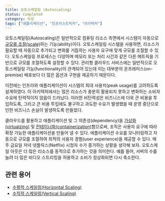 ```yaml
---
title: 오토스케일링 (Autoscaling)
status: Completed
category: 속성
tags: ["애플리케이션", "인프라스트럭처", "아키텍처"]
---
```


<!-- 주석은 리뷰 프로세스 이후, 제거 하겠습니다. -->
<!-- Autoscaling is the ability of a system to [scale](/scalability/) automatically, typically, in terms of computing resources.  -->
<!-- With an autoscaling system, resources are automatically added when needed and can scale to meet fluctuating user demands.  -->
<!-- The autoscaling process varies and is configurable to scale based on different metrics, such as memory or process time.  -->
<!-- Managed cloud services are typically associated with autoscaling functionality 
as there are more options and implementations available than most on-premise deployments. -->
오토스케일링(Autoscaling)은 일반적으로 컴퓨팅 리소스 측면에서 시스템이 자동으로 [규모를 조절(scale)](/scalability/)하는 기능(ability)이다.
오토스케일링 시스템을 사용하면, 리소스가 필요할 때 자동으로 추가되고 변화를 거듭하는 사용자 요구에 맞게 규모를 조절할 수 있다.
오토스케일링 프로세스는 다양하며 메모리 또는 처리 시간과 같은 다른 메트릭을 기반으로 규모를 조절하도록 설정할 수 있다.
관리형 클라우드 서비스에는 일반적으로 오토스케일링 기능(functionality)이 관계되어 있는데 
이는 대부분의 온프레미스(on-premise) 배포보다 더 많은 옵션과 구현을 제공하기 때문이다.

<!-- Previously, infrastructure and applications were architected to consider peak system usage. -->
<!-- This architecture meant that more resources were underutilized and inelastic to changing consumer demand. -->
<!-- The inelasticity meant higher costs to the business and lost business from outages due to overdemand. -->
이전에는 인프라와 애플리케이션이 시스템의 최대 사용치(peak usage)를 고려하도록 설계하였다.
이 아키텍처에서는 많은 리소스가 충분히 활용되지 못하고 변화하는 소비자 수요에 탄력적이지 않음이 드러났다.
이러한 비탄력성은 비즈니스에 더욱 큰 비용을 투입하도록, 그리고 큰 비용 투입에도 불구하고 과도한 수요가 발생했을 때 
운영 중단으로 인한 비즈니스 손실이 발생하도록 만들었다.

<!-- By leveraging the cloud, [virtualizing](/virtualization/), and [containerizing](/containerization/) applications and their dependencies, 
organizations can build applications that scale according to user demands.  -->
<!-- They can monitor application demand and automatically scale them, providing an optimal user experience.  -->
<!-- Take the increase in viewership Netflix experiences every Friday evening.  -->
<!-- Autoscaling out means dynamically adding more resources: for example, 
increasing the number of servers allowing for more video streaming and scaling back once consumption has normalized. -->
클라우드를 활용하고 애플리케이션 및 그 의존성(dependency)을 [가상화(virtualzing)](/virtualization/) 및 [컨테이너화(containerization)](/containerization/)함으로써, 조직은 사용자 요구에 따라 확장 가능한 애플리케이션을 만들어 낼 수 있다. 
애플리케이션 수요를 모니터링하고 자동으로 규모를 조절하여 최적의 사용자 경험(user experience)을 제공할 수 있다.
매주 금요일 저녁 넷플릭스(Netflix) 시청자 수가 증가하는 상황을 생각해 보자.
오토스케일 아웃은 더 많은 리소스를 동적으로 추가하는 것을 의미한다. 예를 들어, 서버의 수를 늘려 더 많은 비디오 스트리밍을 허용하고 소비가 정상화되면 다시 축소한다.

## 관련 용어

* [수평적 스케일링(Horizontal Scaling)](/horizontal-scaling/)
* [수직적 스케일링(Vertical Scaling)](/vertical-scaling/)
